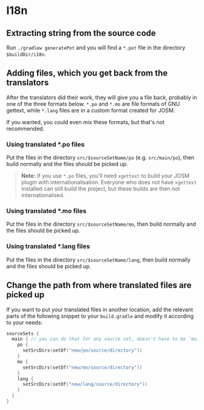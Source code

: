 # I18n

## Extracting string from the source code

Run `./gradlew generatePot` and you will find a `*.pot` file in the directory `$buildDir/i18n`.

## Adding files, which you get back from the translators
After the translators did their work, they will give you a file back, probably in one of the three formats below.
`*.po` and `*.mo` are file formats of GNU gettext, while `*.lang` files are in a custom format created for JOSM.

If you wanted, you could even mix these formats, but that's not recommended.

### Using translated *.po files

Put the files in the directory `src/$sourceSetName/po` (e.g. `src/main/po`), then build normally and the files should be picked up.

> **Note:** If you use `*.po` files, you'll need `xgettext` to build your JOSM plugin with internationalisation. Everyone who does not have `xgettext` installed can still build the project, but these builds are then not internationalised.


### Using translated *.mo files

Put the files in the directory `src/$sourceSetName/mo`, then build normally and the files should be picked up.

### Using translated *.lang files

Put the files in the directory `src/$sourceSetName/lang`, then build normally and the files should be picked up.

## Change the path from where translated files are picked up

If you want to put your translated files in another location, add the relevant parts of the following snippet to your `build.gradle` and modify it according to your needs:

```kotlin
sourceSets {
  main { // you can do that for any source set, doesn't have to be `main`
    po {
      setSrcDirs(setOf("new/po/source/directory"))
    }
    mo {
      setSrcDirs(setOf("new/mo/source/directory"))
    }
    lang {
      setSrcDirs(setOf("new/lang/source/directory"))
    }
  }
}
```
